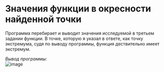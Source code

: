 # Значения функции в окресности найденной точки
Программа перебирает и выводит значения исследуемой в третьем задании функции. В точке, которую я указал в ответе, как точку экстремума, судя по выводу программы, функция дествительно имеет экстремум.

*Вывод программы:*  
![image](https://user-images.githubusercontent.com/80625335/134821118-2464e464-7c2e-470a-a24d-4d35a5682762.png)
